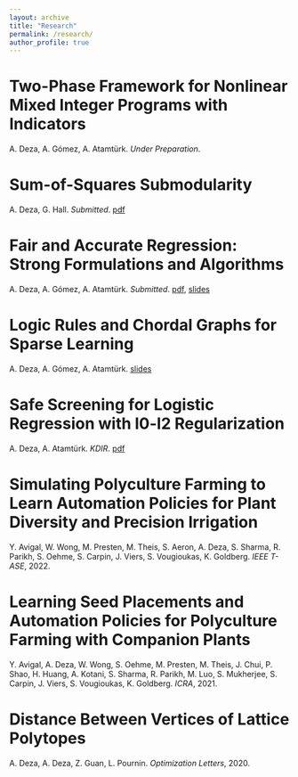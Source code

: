 ```yaml
---
layout: archive
title: "Research"
permalink: /research/
author_profile: true
---
```

# Two-Phase Framework for Nonlinear Mixed Integer Programs with Indicators
A. Deza, A. Gómez, A. Atamtürk. *Under Preparation*.

# Sum-of-Squares Submodularity
A. Deza, G. Hall. *Submitted*. [pdf](https://arxiv.org/pdf/2510.24550)

# Fair and Accurate Regression: Strong Formulations and Algorithms
A. Deza, A. Gómez, A. Atamtürk. *Submitted*. [pdf](https://arxiv.org/pdf/2412.17116), [slides](/files/fair_regression_slides.pdf)

# Logic Rules and Chordal Graphs for Sparse Learning
A. Deza, A. Gómez, A. Atamtürk. [slides](/files/logic_rules_slides.pdf)

# Safe Screening for Logistic Regression with l0-l2 Regularization
A. Deza, A. Atamtürk. *KDIR*. [pdf](https://www.scitepress.org/Papers/2022/115781/115781.pdf)

# Simulating Polyculture Farming to Learn Automation Policies for Plant Diversity and Precision Irrigation
Y. Avigal, W. Wong, M. Presten, M. Theis, S. Aeron, A. Deza, S. Sharma, R. Parikh, S. Oehme, S. Carpin, J. Viers, S. Vougioukas, K. Goldberg. *IEEE T-ASE*, 2022.

# Learning Seed Placements and Automation Policies for Polyculture Farming with Companion Plants
Y. Avigal, A. Deza, W. Wong, S. Oehme, M. Presten, M. Theis, J. Chui, P. Shao, H. Huang, A. Kotani, S. Sharma, R. Parikh, M. Luo, S. Mukherjee, S. Carpin, J. Viers, S. Vougioukas, K. Goldberg. *ICRA*, 2021.

# Distance Between Vertices of Lattice Polytopes
A. Deza, A. Deza, Z. Guan, L. Pournin. *Optimization Letters*, 2020.
